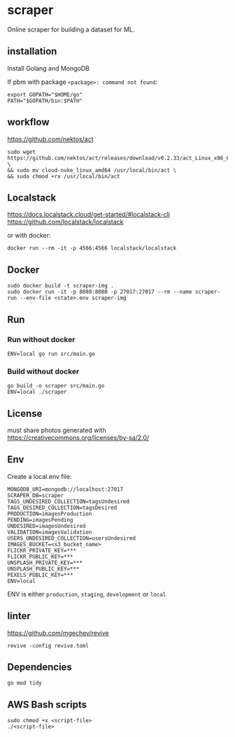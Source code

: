 # scraper

Online scraper for building a dataset for ML.


## installation

Install Golang and MongoDB

If pbm with package `<package>: command not found`:

    export GOPATH="$HOME/go"
    PATH="$GOPATH/bin:$PATH"

## workflow

https://github.com/nektos/act

    sudo wget https://github.com/nektos/act/releases/download/v0.2.33/act_Linux_x86_64.tar.gz \
    && sudo mv cloud-nuke_linux_amd64 /usr/local/bin/act \
    && sudo chmod +rx /usr/local/bin/act

## Localstack

https://docs.localstack.cloud/get-started/#localstack-cli
https://github.com/localstack/localstack

or with docker:

    docker run --rm -it -p 4566:4566 localstack/localstack
## Docker

    sudo docker build -t scraper-img .
    sudo docker run -it -p 8080:8080 -p 27017:27017 --rm --name scraper-run --env-file <state>.env scraper-img

## Run

### Run without docker

    ENV=local go run src/main.go

### Build without docker

    go build -o scraper src/main.go
    ENV=local ./scraper

## License

must share photos generated with https://creativecommons.org/licenses/by-sa/2.0/

## Env

Create a local.env file:

    MONGODB_URI=mongodb://localhost:27017
    SCRAPER_DB=scraper
    TAGS_UNDESIRED_COLLECTION=tagsUndesired
    TAGS_DESIRED_COLLECTION=tagsDesired
    PRODUCTION=imagesProduction
    PENDING=imagesPending
    UNDESIRED=imagesUndesired
    VALIDATION=imagesValidation
    USERS_UNDESIRED_COLLECTION=usersUndesired
    IMAGES_BUCKET=<s3_bucket_name>
    FLICKR_PRIVATE_KEY=***
    FLICKR_PUBLIC_KEY=***
    UNSPLASH_PRIVATE_KEY=***
    UNSPLASH_PUBLIC_KEY=***
    PEXELS_PUBLIC_KEY=***
    ENV=local

ENV is either `production`, `staging`, `development` or `local`

## linter

https://github.com/mgechev/revive

    revive -config revive.toml

## Dependencies

    go mod tidy

## AWS Bash scripts

    sudo chmod +x <script-file>
    ./<script-file>

